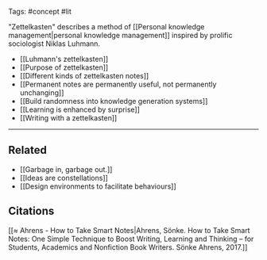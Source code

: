 Tags: #concept #lit

"Zettelkasten" describes a method of [[Personal knowledge management|personal knowledge management]] inspired by prolific sociologist Niklas Luhmann.

- [[Luhmann's zettelkasten]]
- [[Purpose of zettelkasten]]
- [[Different kinds of zettelkasten notes]]
- [[Permanent notes are permanently useful, not permanently unchanging]]
- [[Build randomness into knowledge generation systems]]
- [[Learning is enhanced by surprise]]
- [[Writing with a zettelkasten]]


---
## Related
- [[Garbage in, garbage out.]]
- [[Ideas are constellations]]
- [[Design environments to facilitate behaviours]]

## Citations
[[≈ Ahrens - How to Take Smart Notes|Ahrens, Sönke. How to Take Smart Notes: One Simple Technique to Boost Writing, Learning and Thinking – for Students, Academics and Nonfiction Book Writers. Sönke Ahrens, 2017.]]
